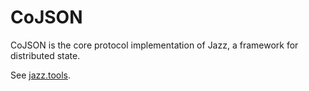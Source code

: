 # CoJSON

CoJSON is the core protocol implementation of Jazz, a framework for distributed state.

See [jazz.tools](https://jazz.tools).
